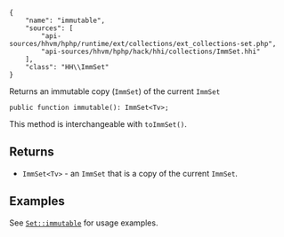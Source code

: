 ``` yamlmeta
{
    "name": "immutable",
    "sources": [
        "api-sources/hhvm/hphp/runtime/ext/collections/ext_collections-set.php",
        "api-sources/hhvm/hphp/hack/hhi/collections/ImmSet.hhi"
    ],
    "class": "HH\\ImmSet"
}
```




Returns an immutable copy (` ImmSet `) of the current `` ImmSet ``




``` Hack
public function immutable(): ImmSet<Tv>;
```




This method is interchangeable with ` toImmSet() `.




## Returns




+ ` ImmSet<Tv> ` - an `` ImmSet `` that is a copy of the current ``` ImmSet ```.




## Examples




See [` Set::immutable `](</hack/reference/class/Set/immutable/#examples>) for usage examples.
<!-- HHAPIDOC -->
